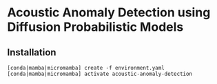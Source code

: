# Acoustic Anomaly Detection using Diffusion Probabilistic Models

## Installation


```
[conda|mamba|micromamba] create -f environment.yaml
[conda|mamba|micromamba] activate acoustic-anomaly-detection
```
